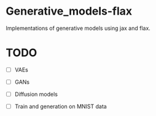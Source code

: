 # Generative_models-flax

Implementations of generative models using jax and flax.

# TODO
 - [ ] VAEs
 - [ ] GANs
 - [ ] Diffusion models
 - [ ] Train and generation on MNIST data
 
 
